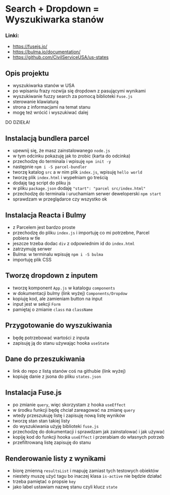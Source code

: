 # Search + Dropdown = Wyszukiwarka stanów

### Linki:
- https://fusejs.io/
- https://bulma.io/documentation/
- https://github.com/CivilServiceUSA/us-states

## Opis projektu
- wyszukiwarka stanów w USA
- po wpisaniu frazy rozwija się dropdown z pasującymi wynikami
- wyszukiwanie fuzzy search za pomocą biblioteki `Fuse.js`
- sterowanie klawiaturą
- strona z informacjami na temat stanu
- mogę też wrócić i wyszukiwać dalej

DO DZIEŁA!

## Instalacją bundlera parcel

- upewnij się, że masz zainstalowanego `node.js`
- w tym odcinku pokazuję jak to zrobic (karta do odcinka)
- przechodzę do terminala i wpisuję `npm init -y`
- następnie `npm i -S parcel-bundler`
- tworzę katalog `src` a w nim plik `index.js`, wpisuję `hello world`
- tworzę plik `index.html` i wypełniam go treścią
- dodaję tag script do pliku js
- w pliku `package.json` dodaję `"start": "parcel src/index.html"`
- przechodzę do terminala i uruchamiam serwer deweloperski `npm start`
- sprawdzam w przeglądarce czy wszystko ok

## Instalacja Reacta i Bulmy

- z Parcelem jest bardzo proste 
- przechodzę do pliku `index.js` i importuję co mi potrzebne, Parcel pobiera w tle
- jeszcze trzeba dodac `div` z odpowiednim id do `index.html`
- zatrzymuję serwer
- Bulma: w terminalu wpisuję `npm i -S bulma`
- importuję plik CSS

## Tworzę dropdown z inputem

- tworzę komponent `App.js` w katalogu `components`
- w dokumentacji bulmy (link wyżej) `Components/Dropdow`
- kopiuję kod, ale zamieniam button na input
- input jest w sekcji `Form`
- pamiętaj o zmianie `class` na `className`

## Przygotowanie do wyszukiwania

- będę potrzebować wartości z inputa
- zapisuję ją do stanu używając hooka `useState`

## Dane do przeszukiwania

- link do repo z listą stanów coś na githubie (link wyżej)
- kopiuję danie z jsona do pliku `states.json`

## Instalacja Fuse.js

- po zmianie `query`, więc skorzystam z hooka `useEffect`
- w środku funkcji będę chciał zareagować na zmianę `query`
- wtedy przeszukuję listę i zapisuję nową listę wyników
- tworzę stan stan takiej listy
- do wyszukiwania użyję biblioteki `fuse.js`
- przechodzę do dokumentacji i sprawdzam jak zainstalować i jak używać
- kopiję kod do funkcji hooka `useEffect` i przerabiam do własnych potrzeb
- przefiltrowaną listę zapisuję do stanu

## Renderowanie listy z wynikami

- biorę zmienną `resultsList` i mapuję zamiast tych testowych obiektów
- niestety muszę użyć tagu <a> bo inaczej klasa `is-active` nie będzie działać
- trzeba pamiętać o propsie `key`
- jako label ustawiam nazwę stanu czyli klucz `state`
